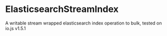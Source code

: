 # ElasticsearchStreamIndex
A writable stream wrapped elasticsearch index operation to bulk, tested on io.js v1.5.1
